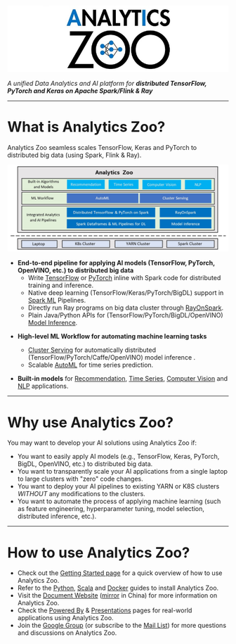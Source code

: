 ![logo](Image/logo_s.jpg) 

_A unified Data Analytics and AI platform for **distributed TensorFlow, PyTorch and Keras on Apache Spark/Flink & Ray**_

---

# <font size="6"> What is Analytics Zoo? </font>

Analytics Zoo seamless scales TensorFlow, Keras and PyTorch to distributed big data (using Spark, Flink & Ray).



![blockdiagram](Image/blockdiagram.jpg) 


* **End-to-end pipeline for applying AI models (TensorFlow, PyTorch, OpenVINO, etc.) to distributed big data** 
    * Write [TensorFlow](ProgrammingGuide/TFPark/tensorflow.md) or [PyTorch](ProgrammingGuide/pytorch.md) inline with Spark code for distributed training and inference.
    * Native deep learning (TensorFlow/Keras/PyTorch/BigDL) support in [Spark ML](https://analytics-zoo.github.io/master/#ProgrammingGuide/nnframes) Pipelines.
    * Directly run Ray programs on big data cluster through [RayOnSpark](ProgrammingGuide/nnframes.md). 
    * Plain Java/Python APIs for (TensorFlow/PyTorch/BigDL/OpenVINO) [Model Inference](ProgrammingGuide/inference.md). 

- **High-level ML Workflow for automating machine learning tasks**
  - [Cluster Serving](ClusterServingGuide/ProgrammingGuide.md) for automatically distributed (TensorFlow/PyTorch/Caffe/OpenVINO) model inference . 
  - Scalable [AutoML](ProgrammingGuide/AutoML/overview.md) for time series prediction.

- **Built-in models** for [Recommendation](APIGuide/Models/recommendation.md), [Time Series](APIGuide/Models/anomaly-detection.md), [Computer Vision](APIGuide/Models/object-detection.md) and [NLP]( APIGuide/Models/text-matching.md) applications.

---

# <font size="6">Why use Analytics Zoo? </font>

You may want to develop your AI solutions using Analytics Zoo if:
* You want to easily apply AI models (e.g., TensorFlow, Keras, PyTorch, BigDL, OpenVINO, etc.) to distributed big data.
* You want to transparently scale your AI applications from a single laptop to large clusters with "zero" code changes.
* You want to deploy your AI pipelines to existing YARN or K8S clusters *WITHOUT* any modifications to the clusters.
* You want to automate the process of applying machine learning (such as feature engineering, hyperparameter tuning, model selection, distributed inference, etc.). 

---

# <font size="6">How to use Analytics Zoo? </font>


* Check out the [Getting Started page](gettingstarted.md) for a quick overview of how to use Analytics Zoo.
* Refer to the [Python](PythonUserGuide/install.md), [Scala](ScalaUserGuide/install.md) and [Docker](DockerUserGuide.md) guides to install Analytics Zoo.
* Visit the [Document Website](https://analytics-zoo.github.io/) ([mirror](https://analytics-zoo.gitee.io/) in China) for more information on Analytics Zoo.
* Check the [Powered By](https://analytics-zoo.github.io/master/#powered-by/) & [Presentations](https://analytics-zoo.github.io/master/#presentations/) pages for real-world applications using Analytics Zoo.
* Join the [Google Group](https://groups.google.com/forum/#!forum/bigdl-user-group) (or subscribe to the [Mail List](mailto:bigdl-user-group+subscribe@googlegroups.com)) for more questions and discussions on Analytics Zoo.


